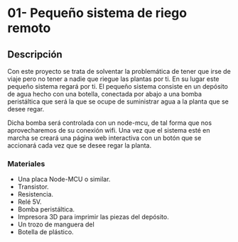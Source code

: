  
# 01- Pequeño sistema de riego remoto

## Descripción

Con este proyecto se trata de solventar la problemática de tener que irse de viaje pero no tener a nadie que riegue las plantas por ti. En su lugar este pequeño sistema regará por ti. El pequeño sistema consiste en un depósito de agua hecho con una botella, conectada por abajo a una bomba peristáltica que será la que se ocupe de suministrar agua a la planta que se desee regar. 

Dicha bomba será controlada con un node-mcu, de tal forma que nos aprovecharemos de su conexión wifi. Una vez que el sistema esté en marcha se creará una página web interactiva con un botón que se accionará cada vez que se desee regar la planta.

### Materiales
* Una placa Node-MCU o similar.
* Transistor.
* Resistencia.
* Relé 5V.
* Bomba peristáltica.
* Impresora 3D para imprimir las piezas del depósito.
* Un trozo de manguera del
* Botella de plástico.

